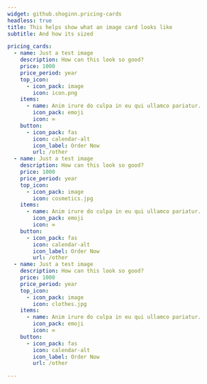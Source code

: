 ```yaml
---
widget: github.shoginn.pricing-cards
headless: true
title: This helps show what an image card looks like
subtitle: And how its sized

pricing_cards:
  - name: Just a test image
    description: How can this look so good?
    price: 1000
    price_period: year
    top_icon:
      - icon_pack: image
        icon: icon.png
    items:
      - name: Anim irure do culpa in eu qui ullamco pariatur.
        icon_pack: emoji 
        icon: ∞
    button:
      - icon_pack: fas
        icon: calendar-alt
        icon_label: Order Now
        url: /other
  - name: Just a test image
    description: How can this look so good?
    price: 1000
    price_period: year
    top_icon:
      - icon_pack: image
        icon: cosmetics.jpg
    items:
      - name: Anim irure do culpa in eu qui ullamco pariatur.
        icon_pack: emoji 
        icon: ∞
    button:
      - icon_pack: fas
        icon: calendar-alt
        icon_label: Order Now
        url: /other
  - name: Just a test image
    description: How can this look so good?
    price: 1000
    price_period: year
    top_icon:
      - icon_pack: image
        icon: clothes.jpg
    items:
      - name: Anim irure do culpa in eu qui ullamco pariatur.
        icon_pack: emoji 
        icon: ∞
    button:
      - icon_pack: fas
        icon: calendar-alt
        icon_label: Order Now
        url: /other

---
```

